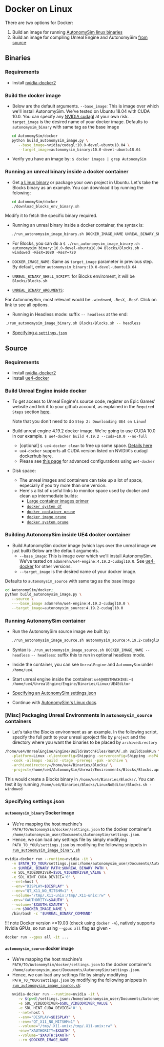 # Docker on Linux

There are two options for Docker:

1. Build an image for running [AutonomySim linux binaries](#binaries)
2. Build an image for compiling Unreal Engine and AutonomySim [from source](#source)

## Binaries

### Requirements

* Install [nvidia-docker2](https://github.com/NVIDIA/nvidia-docker#quickstart)

### Build the docker image

* Below are the default arguments.
  `--base_image`: This is image over which we'll install AutonomySim. We've tested on Ubuntu 18.04 with CUDA 10.0.
   You can specify any [NVIDIA cudagl](https://hub.docker.com/r/nvidia/cudagl/) at your own risk.
   `--target_image` is the desired name of your docker image.
   Defaults to `autonomysim_binary` with same tag as the base image

```bash
   cd AutonomySim/docker
   python build_autonomysim_image.py \
      --base_image=nvidia/cudagl:10.0-devel-ubuntu18.04 \
      --target_image=autonomysim_binary:10.0-devel-ubuntu18.04
```

* Verify you have an image by: `$ docker images | grep AutonomySim`

### Running an unreal binary inside a docker container

* Get [a Linux binary](https://github.com/nervosys/AutonomySim/releases) or package your own project in Ubuntu. Let's take the Blocks binary as an example. You can download it by running the folowing:

```bash
   cd AutonomySim/docker
   ./download_blocks_env_binary.sh
```

Modify it to fetch the specific binary required.

* Running an unreal binary inside a docker container, the syntax is:

```bash
   ./run_autonomysim_image_binary.sh DOCKER_IMAGE_NAME UNREAL_BINARY_SHELL_SCRIPT UNREAL_BINARY_ARGUMENTS -- headless
```

* For Blocks, you can do a `$ ./run_autonomysim_image_binary.sh autonomysim_binary:10.0-devel-ubuntu18.04 Blocks/Blocks.sh -windowed -ResX=1080 -ResY=720`

* `DOCKER_IMAGE_NAME`: Same as `target_image` parameter in previous step. By default, enter `autonomysim_binary:10.0-devel-ubuntu18.04`
* `UNREAL_BINARY_SHELL_SCRIPT`: for Blocks enviroment, it will be `Blocks/Blocks.sh`
* [`UNREAL_BINARY_ARGUMENTS`](https://docs.unrealengine.com/en-us/Programming/Basics/CommandLineArguments):

For AutonomySim, most relevant would be `-windowed`, `-ResX`, `-ResY`. Click on link to see all options.

* Running in Headless mode: suffix `-- headless` at the end:

```bash
./run_autonomysim_image_binary.sh Blocks/Blocks.sh -- headless
```

* [Specifying a `settings.json`](#specifying-settingsjson)

## Source

### Requirements

* Install [nvidia-docker2](https://docs.nvidia.com/datacenter/cloud-native/container-toolkit/install-guide.html#docker)
* Install [ue4-docker](https://docs.adamrehn.com/ue4-docker/configuration/configuring-linux)

### Build Unreal Engine inside docker

* To get access to Unreal Engine's source code, register on Epic Games' website and link it to your github account, as explained in the `Required Steps` section [here](https://docs.unrealengine.com/en-us/Platforms/Linux/BeginnerLinuxDeveloper/SettingUpAnUnrealWorkflow).

    Note that you don't need to do `Step 2: Downloading UE4 on Linux`!

* Build unreal engine 4.19.2 docker image. We're going to use CUDA 10.0 in our example.
   `$ ue4-docker build 4.19.2 --cuda=10.0 --no-full`
   * [optional] `$ ue4-docker clean` to free up some space. [Details here](https://docs.adamrehn.com/ue4-docker/commands/clean)
   * `ue4-docker` supports all CUDA version listed on NVIDIA's cudagl dockerhub [here](https://hub.docker.com/r/nvidia/cudagl/).
   * Please see [this page](https://docs.adamrehn.com/ue4-docker/building-images/advanced-build-options) for advanced configurations using `ue4-docker`

* Disk space:
   * The unreal images and containers can take up a lot of space, especially if you try more than one version.
   * Here's a list of useful links to monitor space used by docker and clean up intermediate builds:
      * [Large container images primer](https://docs.adamrehn.com/ue4-docker/read-these-first/large-container-images-primer)
      * [`docker system df`](https://docs.docker.com/engine/reference/commandline/system_df/)
      * [`docker container prune`](https://docs.docker.com/engine/reference/commandline/container_prune/)
      * [`docker image prune`](https://docs.docker.com/engine/reference/commandline/image_prune/)
      * [`docker system prune`](https://docs.docker.com/engine/reference/commandline/system_prune/)

### Building AutonomySim inside UE4 docker container

* Build AutonomySim docker image (which lays over the unreal image we just built)
  Below are the default arguments.
   * `--base_image`: This is image over which we'll install AutonomySim. We've tested on `adamrehn/ue4-engine:4.19.2-cudagl10.0`. See [ue4-docker](https://docs.adamrehn.com/ue4-docker/building-images/available-container-images) for other versions.
   * `--target_image` is the desired name of your docker image.

Defaults to `autonomysim_source` with same tag as the base image

```bash
cd AutonomySim/docker;
python build_autonomysim_image.py \
   --source \
   ----base_image adamrehn/ue4-engine:4.19.2-cudagl10.0 \
   --target_image=autonomysim_source:4.19.2-cudagl10.0
```

### Running AutonomySim container

* Run the AutonomySim source image we built by:

```bash
   ./run_autonomysim_image_source.sh autonomysim_source:4.19.2-cudagl10.0
```

* Syntax is `./run_autonomysim_image_source.sh DOCKER_IMAGE_NAME -- headless`
   `-- headless`: suffix this to run in optional headless mode.

* Inside the container, you can see `UnrealEngine` and `AutonomySim` under `/home/ue4`.
* Start unreal engine inside the container:
   `ue4@HOSTMACHINE:~$ /home/ue4/UnrealEngine/Engine/Binaries/Linux/UE4Editor`
* [Specifying an AutonomySim settings.json](#specifying-settingsjson)
* Continue with [AutonomySim's Linux docs](build_linux.md#build-unreal-environment).

### [Misc] Packaging Unreal Environments in `autonomysim_source` containers

* Let's take the Blocks environment as an example. In the following script, specify the full path to your unreal uproject file by `project` and the directory where you want the binaries to be placed by `archivedirectory`

```bash
/home/ue4/UnrealEngine/Engine/Build/BatchFiles/RunUAT.sh BuildCookRun \
   -platform=Linux -clientconfig=Shipping -serverconfig=Shipping -noP4 \
   -cook -allmaps -build -stage -prereqs -pak -archive \
   -archivedirectory=/home/ue4/Binaries/Blocks/ \
   -project=/home/ue4/AutonomySim/Unreal/Environments/Blocks/Blocks.uproject
```

This would create a Blocks binary in `/home/ue4/Binaries/Blocks/`. You can test it by running `/home/ue4/Binaries/Blocks/LinuxNoEditor/Blocks.sh -windowed`

### Specifying settings.json

#### `autonomysim_binary` Docker image

* We're mapping the host machine's `PATH/TO/AutonomySim/docker/settings.json` to the docker container's `/home/autonomysim_user/Documents/AutonomySim/settings.json`.
* Hence, we can load any settings file by simply modifying `PATH_TO_YOUR/settings.json` by modifying the following snippets in [`run_autonomysim_image_binary.sh`](https://github.com/nervosys/AutonomySim/blob/master/docker/run_autonomysim_image_binary.sh)

```bash
nvidia-docker run --runtime=nvidia -it \
   -v $PATH_TO_YOUR/settings.json:/home/autonomysim_user/Documents/AutonomySim/settings.json \
   -v $UNREAL_BINARY_PATH:$UNREAL_BINARY_PATH \
   -e SDL_VIDEODRIVER=$SDL_VIDEODRIVER_VALUE \
   -e SDL_HINT_CUDA_DEVICE='0' \
   --net=host \
   --env="DISPLAY=$DISPLAY" \
   --env="QT_X11_NO_MITSHM=1" \
   --volume="/tmp/.X11-unix:/tmp/.X11-unix:rw" \
   -env="XAUTHORITY=$XAUTH" \
   --volume="$XAUTH:$XAUTH" \
   --rm $DOCKER_IMAGE_NAME \
   /bin/bash -c "$UNREAL_BINARY_COMMAND"
```

!!! note
   Docker version >=19.03 (check using `docker -v`), natively supports Nvidia GPUs, so run using `--gpus all` flag as given -

```bash
docker run --gpus all -it ...
```

####  `autonomysim_source` docker image

* We're mapping the host machine's `PATH/TO/AutonomySim/docker/settings.json` to the docker container's `/home/autonomysim_user/Documents/AutonomySim/settings.json`.
* Hence, we can load any settings file by simply modifying `PATH_TO_YOUR/settings.json` by modifying the following snippets in [`run_autonomysim_image_source.sh`](https://github.com/nervosys/AutonomySim/blob/master/docker/run_autonomysim_image_source.sh):

```bash
   nvidia-docker run --runtime=nvidia -it \
      -v $(pwd)/settings.json:/home/autonomysim_user/Documents/AutonomySim/settings.json \
      -e SDL_VIDEODRIVER=$SDL_VIDEODRIVER_VALUE \
      -e SDL_HINT_CUDA_DEVICE='0' \
      --net=host \
      --env="DISPLAY=$DISPLAY" \
      --env="QT_X11_NO_MITSHM=1" \
      --volume="/tmp/.X11-unix:/tmp/.X11-unix:rw" \
      -env="XAUTHORITY=$XAUTH" \
      --volume="$XAUTH:$XAUTH" \
      --rm $DOCKER_IMAGE_NAME
```
